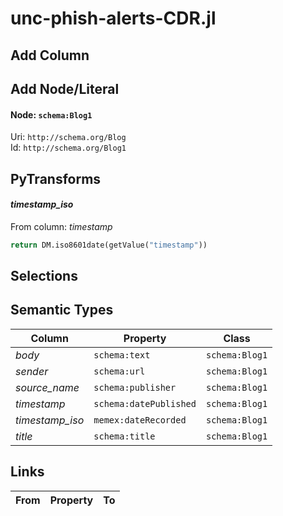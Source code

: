 # unc-phish-alerts-CDR.jl

## Add Column

## Add Node/Literal
#### Node: `schema:Blog1`
Uri: `http://schema.org/Blog`
<br/>Id: `http://schema.org/Blog1`


## PyTransforms
#### _timestamp_iso_
From column: _timestamp_
``` python
return DM.iso8601date(getValue("timestamp"))
```


## Selections

## Semantic Types
| Column | Property | Class |
|  ----- | -------- | ----- |
| _body_ | `schema:text` | `schema:Blog1`|
| _sender_ | `schema:url` | `schema:Blog1`|
| _source_name_ | `schema:publisher` | `schema:Blog1`|
| _timestamp_ | `schema:datePublished` | `schema:Blog1`|
| _timestamp_iso_ | `memex:dateRecorded` | `schema:Blog1`|
| _title_ | `schema:title` | `schema:Blog1`|


## Links
| From | Property | To |
|  --- | -------- | ---|
